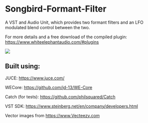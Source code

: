 # Songbird-Formant-Filter
A VST and Audio Unit, which provides two formant filters and an LFO modulated blend control between the two.

For more details and a free download of the compiled plugin: https://www.whiteelephantaudio.com/#plugins  

![](https://whiteelephantaudio.com/thumbs/songbirdPreReleaseThumbOriginal.png)  

## Built using:
JUCE: https://www.juce.com/

WECore: https://github.com/jd-13/WE-Core

Catch (for tests): https://github.com/philsquared/Catch

VST SDK: https://www.steinberg.net/en/company/developers.html

Vector images from https://www.Vecteezy.com

